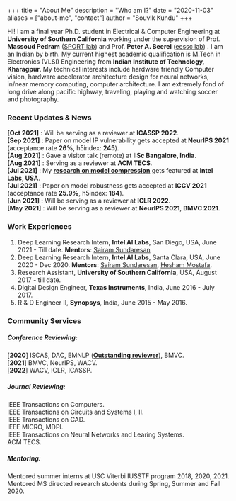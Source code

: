 +++
title = "About Me"
description = "Who am I?"
date = "2020-11-03"
aliases = ["about-me", "contact"]
author = "Souvik Kundu"
+++

Hi! I am a final year Ph.D. student in Electrical & Computer Engineering at **University of Southern California** working under the supervision of Prof. **Massoud Pedram** ([SPORT lab](http://www.mpedram.com/)) and Prof.  **Peter A. Beerel** ([eessc lab](https://sites.usc.edu/eessc/)) . I am an Indian by birth. My current highest academic qualification is M.Tech in Electronics (VLSI) Engineering from **Indian Institute of Technology, Kharagpur**. My technical interests include hardware friendly Computer vision, hardware accelerator architecture design for neural networks, in/near memory computing, computer  architecture. I am extremely fond of long drive along pacific highway, traveling, playing and watching soccer and photography.


### Recent Updates & News
**[Oct 2021]**  : Will be serving as a reviewer at **ICASSP 2022**.\
**[Sep 2021]**  : Paper on model IP vulnerability gets accepted at **NeurIPS 2021** (acceptance rate **26%**, h5index: **245**).\
**[Aug 2021]**  : Gave a visitor talk (remote) at **IISc Bangalore, India**.\
**[Aug 2021]**  : Serving as a reviewer at **ACM TECS**.\
**[Jul 2021]**  : My **[research on model compression](https://www.linkedin.com/pulse/attentionlite-towards-efficient-self-attention-models-sundaresan/)** gets featured at **Intel Labs, USA**.\
**[Jul 2021]**  : Paper on model robustness gets accepted at **ICCV 2021** (acceptance rate **25.9%**, h5index: **184**).\
**[Jun 2021]**  : Will be serving as a reviewer at **ICLR 2022**.\
**[May 2021]**  : Will be serving as a reviewer at **NeurIPS 2021**, **BMVC 2021**.


### Work Experiences
1. Deep Learning Research Intern, **Intel AI Labs**, San Diego, USA,  June 2021 - Till date.
   **Mentors**: [Sairam Sundaresan](https://scholar.google.com/citations?hl=en&user=3H8HcioAAAAJ&view_op=list_works&sortby=pubdate)
2. Deep Learning Research Intern, **Intel AI Labs**, Santa Clara, USA,  June 2020 - Dec 2020.
   **Mentors**: [Sairam Sundaresan](https://scholar.google.com/citations?hl=en&user=3H8HcioAAAAJ&view_op=list_works&sortby=pubdate), [Hesham Mostafa](https://scholar.google.com/citations?user=gXuEJfsAAAAJ&hl=en&oi=ao).
3. Research Assistant, **University of Southern California**, USA,  August 2017 - till date.
4. Digital Design Engineer, **Texas Instruments**, India, June 2016 - July 2017.
5. R & D Engineer II, **Synopsys**, India, June 2015 - May 2016.

### Community Services

##### Conference Reviewing: 
[**2020**] ISCAS, DAC, EMNLP ([**Outstanding reviewer**](https://www.aclweb.org/anthology/2020.emnlp-main.0.pdf)), BMVC.\
[**2021**] BMVC, NeurIPS, WACV. \
[**2022**] WACV, ICLR, ICASSP.
##### Journal Reviewing:
IEEE Transactions on Computers.\
IEEE Transactions on Circuits and Systems I, II.\
IEEE Transactions on CAD.\
IEEE MICRO, MDPI.\
IEEE Transactions on Neural Networks and Learing Systems.\
ACM TECS.
##### Mentoring:
Mentored summer interns at USC Viterbi IUSSTF program 2018, 2020, 2021.
Mentored MS directed research students during Spring, Summer and Fall 2020.